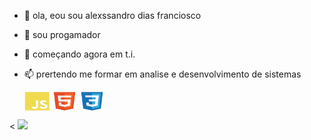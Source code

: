 - 👋 ola, eou sou alexssandro dias franciosco 
- 👀 sou progamador
- 🌱 começando agora em t.i.
- 📫 prertendo me formar em analise e desenvolvimento de sistemas


  <img align="center" alt="Js" height="30" width="40" src="https://raw.githubusercontent.com/devicons/devicon/master/icons/javascript/javascript-plain.svg">
  <img align="center" alt="HTML" height="30" width="40" src="https://raw.githubusercontent.com/devicons/devicon/master/icons/html5/html5-original.svg">
  <img align="center" alt="CSS" height="30" width="40" src="https://raw.githubusercontent.com/devicons/devicon/master/icons/css3/css3-original.svg">
</div>
 
 <
<a href=https://www.linkedin.com/in/alexsandro-dias-francisco-b805381b2// target="_blank"><img src="https://img.shields.io/badge/-LinkedIn-%230077B5?style=for-the-badge&logo=linkedin&logoColor=white" target="_blank"></a>



<!---
Alexsandro633/Alexsandro633 is a ✨ special ✨ repository because its `README.md` (this file) appears on your GitHub profile.
You can click the Preview link to take a look at your changes.
--->
